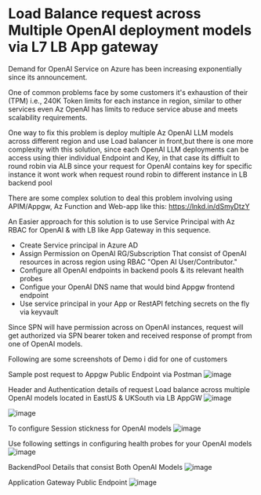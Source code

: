 # Load Balance request across Multiple OpenAI deployment models via L7 LB App gateway

Demand for OpenAI Service on Azure has been increasing exponentially since its announcement.

One of common problems face by some customers it's exhaustion of their (TPM) i.e., 240K Token limits for each instance in region, similar to other services even Az OpenAI has limits to reduce service abuse and meets scalability requirements.

One way to fix this problem is deploy multiple Az OpenAI LLM models across different region and use Load balancer in front,but there is one more complexity with this solution, since each OpenAI LLM deployments can be access using thier individual Endpoint and Key, in that case its diffiult to round robin via ALB since your request for OpenAI contains key for specific instance it wont work when request round robin to different instance in LB backend pool

There are some complex solution to deal this problem involving using APIM/Appgw, Az Function and Web-app like this: https://lnkd.in/dSmyDtzY

An Easier approach for this solution is to use Service Principal with Az RBAC for OpenAI & with LB like App Gateway in this sequence.
* Create Service principal in Azure AD 
* Assign Permission on OpenAI RG/Subscription That consist of OpenAI resources in across region using RBAC "Open AI User/Contributor."
* Configure all OpenAI endpoints in backend pools & its relevant health probes
* Configue your OpenAI DNS name that would bind Appgw frontend endpoint
* Use service principal in your App or RestAPI fetching secrets on the fly via keyvault

Since SPN will have permission across on OpenAI instances, request will get authorized via SPN bearer token and received response of prompt from one of OpenAI models.

Following are some screenshots of Demo i did for one of customers

Sample post request to Appgw Public Endpoint via Postman
![image](https://github.com/Osshaikh/OpenAI-Demo/assets/44756471/f95e337c-aabb-41b1-a0f9-adbee48ea780)

Header and Authentication details of request Load balance across multiple OpenAI models located in EastUS & UKSouth via LB AppGW
![image](https://github.com/Osshaikh/OpenAI-Demo/assets/44756471/5d6a057a-0a25-4f2e-88be-bd7b2014cb9c)

![image](https://github.com/Osshaikh/OpenAI-Demo/assets/44756471/2aee1332-9ef0-464a-9ca3-3c628f32347f)

To configure Session stickness for OpenAI models 
![image](https://github.com/Osshaikh/OpenAI-Demo/assets/44756471/6ccffaf2-c22a-4c96-9d02-bb7f7395a1d0)

Use following settings in configuring health probes for your OpenAI models
![image](https://github.com/Osshaikh/OpenAI-Demo/assets/44756471/44f75b78-d811-428e-a16d-084daa72fc04)

BackendPool Details that consist Both OpenAI Models
![image](https://github.com/Osshaikh/OpenAI-Demo/assets/44756471/d0cf146f-b65a-408c-8f45-397420f709f1)

Application Gateway Public Endpoint
![image](https://github.com/Osshaikh/OpenAI-Demo/assets/44756471/0c93f3f2-5821-4b9c-812e-fbab18db1c24)


